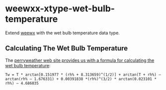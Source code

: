 # weewxx-xtype-wet-bulb-temperature

Extend [weewx](https://www.weewx.com) with the wet bulb temperature data type.

## Calculating The Wet Bulb Temperature

The [perryweather web site provides us with a formula for calculating the wet bulb temperature](https://perryweather.com/resources/what-is-wbgt-and-how-do-you-calculate-it/):

    Tw = T * arctan[0.151977 * (rh% + 8.313659)^(1/2)] + arctan(T + rh%) – arctan(rh% – 1.676331) + 0.00391838 *(rh%)^(3/2) * arctan(0.023101 * rh%) – 4.686035


